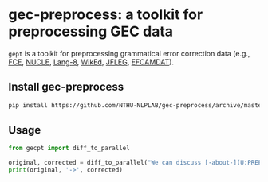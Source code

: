 # gec-preprocess: a toolkit for preprocessing GEC data
`gept` is a toolkit for preprocessing grammatical error correction data (e.g., [FCE](https://ilexir.co.uk/datasets/index.html), [NUCLE](https://www.comp.nus.edu.sg/~nlp/conll14st.html), [Lang-8](https://sites.google.com/site/naistlang8corpora/), [WikEd](http://romang.home.amu.edu.pl/wiked/wiked.html), [JFLEG](https://github.com/keisks/jfleg), [EFCAMDAT](https://corpus.mml.cam.ac.uk/efcamdat2/)).

## Install gec-preprocess

```bash
pip install https://github.com/NTHU-NLPLAB/gec-preprocess/archive/master.zip
```


## Usage

```python
from gecpt import diff_to_parallel

original, corrected = diff_to_parallel("We can discuss [-about-](U:PREP) the issue.")
print(original, '->', corrected)
```

